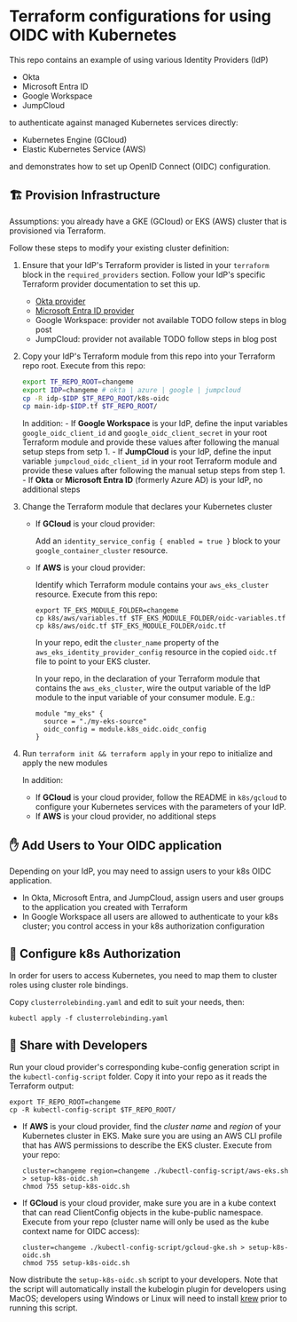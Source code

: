 # Terraform configurations for using OIDC with Kubernetes

This repo contains an example of using various Identity Providers (IdP)

- Okta
- Microsoft Entra ID
- Google Workspace
- JumpCloud

to authenticate against managed Kubernetes services directly:

- Kubernetes Engine (GCloud)
- Elastic Kubernetes Service (AWS)

and demonstrates how to set up OpenID Connect (OIDC) configuration.

## 🏗️ Provision Infrastructure

Assumptions: you already have a GKE (GCloud) or EKS (AWS) cluster that is provisioned via Terraform.

Follow these steps to modify your existing cluster definition:

1. Ensure that your IdP's Terraform provider is listed in your `terraform` block in the `required_providers` section. Follow your IdP's specific Terraform provider documentation to set this up.

   - [Okta provider](https://registry.terraform.io/providers/okta/okta/latest/docs)
   - [Microsoft Entra ID provider](https://registry.terraform.io/providers/hashicorp/azuread/latest/docs)
   - Google Workspace: provider not available TODO follow steps in blog post
   - JumpCloud: provider not available TODO follow steps in blog post

2. Copy your IdP's Terraform module from this repo into your Terraform repo root. Execute from this repo:

   ```sh
   export TF_REPO_ROOT=changeme
   export IDP=changeme # okta | azure | google | jumpcloud
   cp -R idp-$IDP $TF_REPO_ROOT/k8s-oidc
   cp main-idp-$IDP.tf $TF_REPO_ROOT/
   ```

   In addition: - If **Google Workspace** is your IdP, define the input variables `google_oidc_client_id` and `google_oidc_client_secret` in your root Terraform module and provide these values after following the manual setup steps from setp 1. - If **JumpCloud** is your IdP, define the input variable `jumpcloud_oidc_client_id` in your root Terraform module and provide these values after following the manual setup steps from step 1. - If **Okta** or **Microsoft Entra ID** (formerly Azure AD) is your IdP, no additional steps

3. Change the Terraform module that declares your Kubernetes cluster

   - If **GCloud** is your cloud provider:

     Add an `identity_service_config { enabled = true }` block to your `google_container_cluster` resource.

   - If **AWS** is your cloud provider:

     Identify which Terraform module contains your `aws_eks_cluster` resource. Execute from this repo:

     ```
     export TF_EKS_MODULE_FOLDER=changeme
     cp k8s/aws/variables.tf $TF_EKS_MODULE_FOLDER/oidc-variables.tf
     cp k8s/aws/oidc.tf $TF_EKS_MODULE_FOLDER/oidc.tf
     ```

     In your repo, edit the `cluster_name` property of the `aws_eks_identity_provider_config` resource in the copied `oidc.tf` file to point to your EKS cluster.

     In your repo, in the declaration of your Terraform module that contains the `aws_eks_cluster`, wire the output variable of the IdP module to the input variable of your consumer module. E.g.:

     ```
     module "my_eks" {
       source = "./my-eks-source"
       oidc_config = module.k8s_oidc.oidc_config
     }
     ```

4. Run `terraform init && terraform apply` in your repo to initialize and apply the new modules

   In addition:

   - If **GCloud** is your cloud provider, follow the README in `k8s/gcloud` to configure your Kubernetes services with the parameters of your IdP.
   - If **AWS** is your cloud provider, no additional steps

## ✋ Add Users to Your OIDC application

Depending on your IdP, you may need to assign users to your k8s OIDC application.

- In Okta, Microsoft Entra, and JumpCloud, assign users and user groups to the application you created with Terraform
- In Google Workspace all users are allowed to authenticate to your k8s cluster; you control access in your k8s authorization configuration

## 🛂 Configure k8s Authorization

In order for users to access Kubernetes, you need to map them to cluster roles using cluster role bindings.

Copy `clusterrolebinding.yaml` and edit to suit your needs, then:

```
kubectl apply -f clusterrolebinding.yaml
```

## 💝 Share with Developers

Run your cloud provider's corresponding kube-config generation script in the `kubectl-config-script` folder. Copy it into your repo as it reads the Terraform output:

```
export TF_REPO_ROOT=changeme
cp -R kubectl-config-script $TF_REPO_ROOT/
```

- If **AWS** is your cloud provider, find the _cluster name_ and _region_ of your Kubernetes cluster in EKS. Make sure you are using an AWS CLI profile that has AWS permissions to describe the EKS cluster. Execute from your repo:

  ```
  cluster=changeme region=changeme ./kubectl-config-script/aws-eks.sh > setup-k8s-oidc.sh
  chmod 755 setup-k8s-oidc.sh
  ```

- If **GCloud** is your cloud provider, make sure you are in a kube context that can read ClientConfig objects in the kube-public namespace. Execute from your repo (cluster name will only be used as the kube context name for OIDC access):

  ```
  cluster=changeme ./kubectl-config-script/gcloud-gke.sh > setup-k8s-oidc.sh
  chmod 755 setup-k8s-oidc.sh
  ```

Now distribute the `setup-k8s-oidc.sh` script to your developers. Note that the script will automatically install the kubelogin plugin for developers using MacOS; developers using
Windows or Linux will need to install [krew](https://github.com/kubernetes-sigs/krew) prior to running this script.
